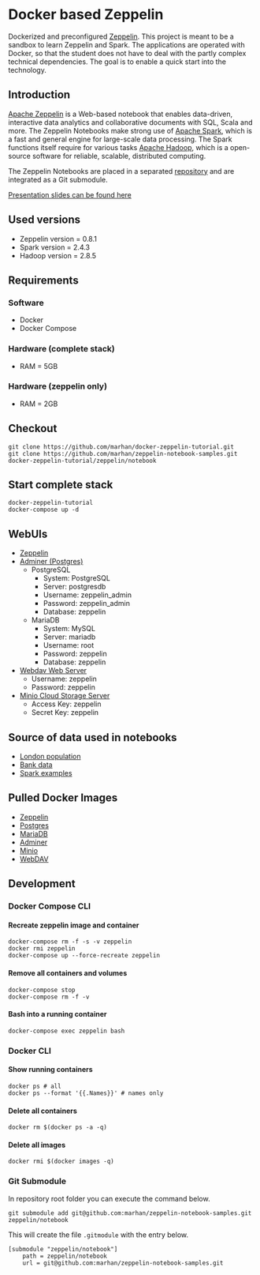 # Docker based Zeppelin

Dockerized and preconfigured [Zeppelin](https://zeppelin.apache.org/docs/0.8.1/setup/deployment/docker.html). 
This project is meant to be a sandbox to learn Zeppelin and Spark. 
The applications are operated with Docker, so that the student does not have to deal with the partly complex technical dependencies. 
The goal is to enable a quick start into the technology.  

## Introduction

[Apache Zeppelin](http://zeppelin.apache.org/) is a Web-based notebook that enables data-driven, 
interactive data analytics and collaborative documents with SQL, Scala and more. 
The Zeppelin Notebooks make strong use of [Apache Spark](https://spark.apache.org), which is a fast and general engine for large-scale data processing. 
The Spark functions itself require for various tasks [Apache Hadoop](https://hadoop.apache.org/), which is a open-source software for reliable, scalable, distributed computing.

The Zeppelin Notebooks are placed in a separated [repository](https://github.com/marhan/zeppelin-notebook-samples) and are integrated as a Git submodule.

[Presentation slides can be found here](https://speakerdeck.com/markushanses/apache-zeppelin-tutorial)

## Used versions

- Zeppelin version = 0.8.1
- Spark version = 2.4.3
- Hadoop version = 2.8.5

## Requirements

### Software
- Docker
- Docker Compose

### Hardware (complete stack)
- RAM = 5GB

### Hardware (zeppelin only)  
- RAM = 2GB

## Checkout

    git clone https://github.com/marhan/docker-zeppelin-tutorial.git
    git clone https://github.com/marhan/zeppelin-notebook-samples.git docker-zeppelin-tutorial/zeppelin/notebook
    
## Start complete stack

    docker-zeppelin-tutorial
    docker-compose up -d
    
## WebUIs

* [Zeppelin](http://localhost:10000) 
* [Adminer (Postgres)](http://localhost:10002) 
    * PostgreSQL
        * System: PostgreSQL
        * Server: postgresdb
        * Username: zeppelin_admin
        * Password: zeppelin_admin
        * Database: zeppelin
    * MariaDB
        * System: MySQL
        * Server: mariadb
        * Username: root
        * Password: zeppelin
        * Database: zeppelin
* [Webdav Web Server](http://localhost:10003) 
    * Username: zeppelin
    * Password: zeppelin
* [Minio Cloud Storage Server](http://localhost:10004)
    * Access Key: zeppelin
    * Secret Key: zeppelin 

## Source of data used in notebooks

- [London population](https://github.com/datasets/london-population)
- [Bank data](http://repositorium.sdum.uminho.pt/handle/1822/14838)
- [Spark examples](https://github.com/apache/spark/tree/master/examples/src/main/resources)
    
## Pulled Docker Images

- [Zeppelin](https://hub.docker.com/r/apache/zeppelin)
- [Postgres](https://hub.docker.com/_/postgres)
- [MariaDB](https://hub.docker.com/_/mariadb)
- [Adminer](https://hub.docker.com/_/adminer/)
- [Minio](https://hub.docker.com/r/minio/minio/)
- [WebDAV](https://hub.docker.com/r/bytemark/webdav/)

## Development

### Docker Compose CLI

#### Recreate zeppelin image and container
    
    docker-compose rm -f -s -v zeppelin
    docker rmi zeppelin    
    docker-compose up --force-recreate zeppelin
    
#### Remove all containers and volumes

    docker-compose stop
    docker-compose rm -f -v
    
#### Bash into a running container

    docker-compose exec zeppelin bash
    
### Docker CLI

#### Show running containers

    docker ps # all
    docker ps --format '{{.Names}}' # names only
    
#### Delete all containers

    docker rm $(docker ps -a -q)
    
#### Delete all images

    docker rmi $(docker images -q)
    
### Git Submodule

In repository root folder you can execute the command below.

    git submodule add git@github.com:marhan/zeppelin-notebook-samples.git zeppelin/notebook
    
This will create the file `.gitmodule` with the entry below. 

    [submodule "zeppelin/notebook"]
	    path = zeppelin/notebook
	    url = git@github.com:marhan/zeppelin-notebook-samples.git
